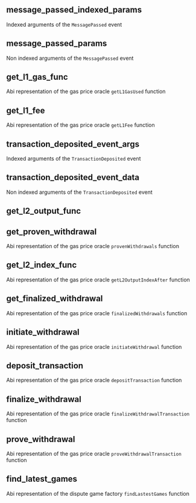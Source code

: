 ## message_passed_indexed_params
Indexed arguments of the `MessagePassed` event

## message_passed_params
Non indexed arguments of the `MessagePassed` event

## get_l1_gas_func
Abi representation of the gas price oracle `getL1GasUsed` function

## get_l1_fee
Abi representation of the gas price oracle `getL1Fee` function

## transaction_deposited_event_args
Indexed arguments of the `TransactionDeposited` event

## transaction_deposited_event_data
Non indexed arguments of the `TransactionDeposited` event

## get_l2_output_func

## get_proven_withdrawal
Abi representation of the gas price oracle `provenWithdrawals` function

## get_l2_index_func
Abi representation of the gas price oracle `getL2OutputIndexAfter` function

## get_finalized_withdrawal
Abi representation of the gas price oracle `finalizedWithdrawals` function

## initiate_withdrawal
Abi representation of the gas price oracle `initiateWithdrawal` function

## deposit_transaction
Abi representation of the gas price oracle `depositTransaction` function

## finalize_withdrawal
Abi representation of the gas price oracle `finalizeWithdrawalTransaction` function

## prove_withdrawal
Abi representation of the gas price oracle `proveWithdrawalTransaction` function

## find_latest_games
Abi representation of the dispute game factory `findLastestGames` function

